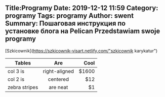 Title:Programy
Date: 2019-12-12 11:59
Category: programy
Tags: programy
Author: swent
Summary: Пошаговая инструкция по установке блога на Pelican
Przedstawiam swoje programy 
---------
[Szkicownik](https://szkicownik-visart.netlify.com/"szkicownik karykatur")

| Tables        | Are           | Cool  |
| ------------- |:-------------:| -----:|
| col 3 is      | right-aligned | $1600 |
| col 2 is      | centered      |   $12 |
| zebra stripes | are neat      |    $1 |
